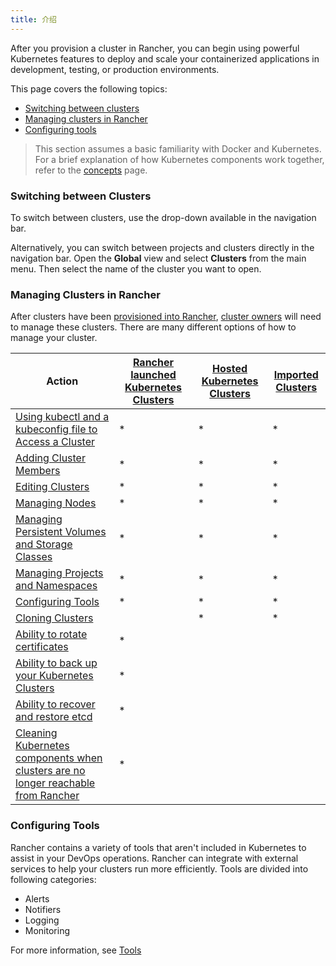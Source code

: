 ```yaml
---
title: 介绍
---
```


After you provision a cluster in Rancher, you can begin using powerful Kubernetes features to deploy and scale your containerized applications in development, testing, or production environments.

This page covers the following topics:

* [Switching between clusters](#switching-between-clusters)
* [Managing clusters in Rancher](#managing-clusters-in-rancher)
* [Configuring tools](#configuring-tools)

> This section assumes a basic familiarity with Docker and Kubernetes. For a brief explanation of how Kubernetes components work together, refer to the [concepts](/docs/overview/concepts) page.

### Switching between Clusters

To switch between clusters, use the drop-down available in the navigation bar.

Alternatively, you can switch between projects and clusters directly in the navigation bar. Open the **Global** view and select **Clusters** from the main menu. Then select the name of the cluster you want to open.

### Managing Clusters in Rancher

After clusters have been [provisioned into Rancher](/docs/cluster-provisioning/), [cluster owners](/docs/admin-settings/rbac/cluster-project-roles/#cluster-roles) will need to manage these clusters. There are many different options of how to manage your cluster.

| Action                                                                                                                           | [Rancher launched Kubernetes Clusters](/docs/cluster-provisioning/rke-clusters/) | [Hosted Kubernetes Clusters](/docs/cluster-provisioning/hosted-kubernetes-clusters/) | [Imported Clusters](/docs/cluster-provisioning/imported-clusters) |
| -------------------------------------------------------------------------------------------------------------------------------- | -------------------------------------------------------------------------------- | ------------------------------------------------------------------------------------ | ----------------------------------------------------------------- |
| [Using kubectl and a kubeconfig file to Access a Cluster](/docs/cluster-admin/cluster-access/kubectl/)                           | \*                                                                               | \*                                                                                   | \*                                                                |
| [Adding Cluster Members](/docs/cluster-admin/cluster-access/cluster-members/)                                                    | \*                                                                               | \*                                                                                   | \*                                                                |
| [Editing Clusters](/docs/cluster-admin/editing-clusters/)                                                                        | \*                                                                               | \*                                                                                   | \*                                                                |
| [Managing Nodes](/docs/cluster-admin/nodes)                                                                                      | \*                                                                               | \*                                                                                   | \*                                                                |
| [Managing Persistent Volumes and Storage Classes](/docs/cluster-admin/volumes-and-storage/)                                      | \*                                                                               | \*                                                                                   | \*                                                                |
| [Managing Projects and Namespaces](/docs/cluster-admin/projects-and-namespaces/)                                                 | \*                                                                               | \*                                                                                   | \*                                                                |
| [Configuring Tools](#configuring-tools)                                                                                          | \*                                                                               | \*                                                                                   | \*                                                                |
| [Cloning Clusters](/docs/cluster-admin/cloning-clusters/)                                                                        |                                                                                  | \*                                                                                   | \*                                                                |
| [Ability to rotate certificates](/docs/cluster-admin/certificate-rotation/)                                                      | \*                                                                               |                                                                                      |                                                                   |
| [Ability to back up your Kubernetes Clusters](/docs/cluster-admin/backing-up-etcd/)                                              | \*                                                                               |                                                                                      |                                                                   |
| [Ability to recover and restore etcd](/docs/cluster-admin/restoring-etcd/)                                                       | \*                                                                               |                                                                                      |                                                                   |
| [Cleaning Kubernetes components when clusters are no longer reachable from Rancher](/docs/cluster-admin/cleaning-cluster-nodes/) | \*                                                                               |                                                                                      |                                                                   |

### Configuring Tools

Rancher contains a variety of tools that aren't included in Kubernetes to assist in your DevOps operations. Rancher can integrate with external services to help your clusters run more efficiently. Tools are divided into following categories:

* Alerts
* Notifiers
* Logging
* Monitoring

For more information, see [Tools](/docs/cluster-admin/tools/)

